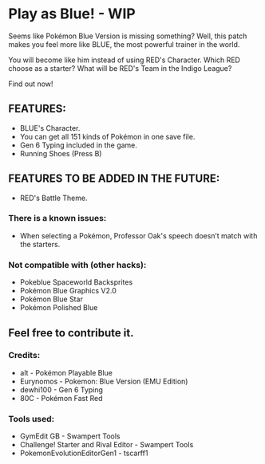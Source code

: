 # Play as Blue! - WIP
Seems like Pokémon Blue Version is missing something? Well, this patch makes you feel more like BLUE, the most powerful trainer in the world.

You will become like him instead of using RED's Character.
Which RED choose as a starter? What will be RED's Team in the Indigo League?

Find out now!

## FEATURES:
- BLUE's Character.
- You can get all 151 kinds of Pokémon in one save file.
- Gen 6 Typing included in the game.
- Running Shoes (Press B)

## FEATURES TO BE ADDED IN THE FUTURE:
- RED's Battle Theme.

### There is a known issues:
- When selecting a Pokémon, Professor Oak's speech doesn’t match with the starters.

### Not compatible with (other hacks):
- Pokeblue Spaceworld Backsprites 
- Pokémon Blue Graphics V2.0
- Pokémon Blue Star
- Pokémon Polished Blue

## Feel free to contribute it.

### Credits:
- alt - Pokémon Playable Blue
- Eurynomos - Pokemon: Blue Version (EMU Edition)
- dewhi100 - Gen 6 Typing
- 80C - Pokémon Fast Red

### Tools used:
- GymEdit GB - Swampert Tools
- Challenge! Starter and Rival Editor - Swampert Tools
- PokemonEvolutionEditorGen1 - tscarff1
